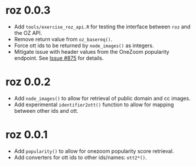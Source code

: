 # roz 0.0.3

* Add `tools/exercise_roz_api.R` for testing the interface between `roz` and the OZ API.
* Remove return value from `oz_basereq()`.
* Force ott ids to be returned by `node_images()` as integers.
* Mitigate issue with header values from the OneZoom popularity endpoint. See [Issue #875](https://github.com/OneZoom/OZtree/issues/875) for details.

# roz 0.0.2

* Add `node_images()` to allow for retrieval of public domain and cc images.
* Add experimental `identifier2ott()` function to allow for mapping between other ids and ott.

# roz 0.0.1

* Add `popularity()` to allow for onezoom popularity score retrieval.
* Add converters for ott ids to other ids/names: `ott2*()`.
